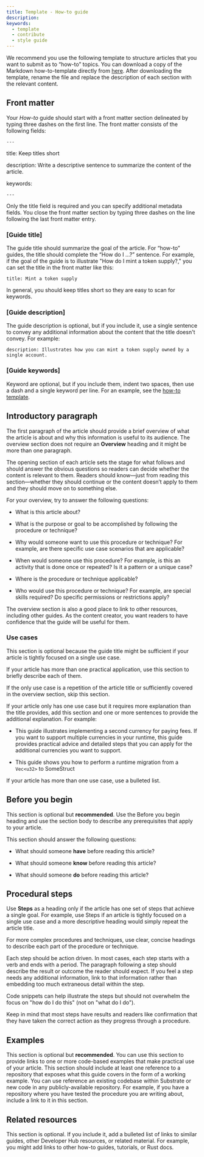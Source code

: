 ```yaml
---
title: Template - How-to guide
description:
keywords:
  - template
  - contribute
  - style guide
---
```


We recommend you use the following template to structure articles that you want to submit as to “how-to” topics.
You can download a copy of the Markdown how-to-template directly from [here](/assets/contribute-templates/how-to-template.md).
After downloading the template, rename the file and replace the description of each section with the relevant content.

## Front matter

Your _How-to_ guide should start with a front matter section delineated by typing three dashes on the first line.
The front matter consists of the following fields:

`---`

title: Keep titles short

description: Write a descriptive sentence to summarize the content of the article.

keywords:

`---`

Only the title field is required and you can specify additional metadata fields.
You close the front matter section by typing three dashes on the line following the last front matter entry.

### [Guide title]

The guide title should summarize the goal of the article.
For “how-to” guides, the title should complete the “How do I …?” sentence.
For example, if the goal of the guide is to illustrate "How do I mint a token supply?," you can set the title in the front matter like this:

`title: Mint a token supply`

In general, you should keep titles short so they are easy to scan for keywords.

### [Guide description]

The guide description is optional, but if you include it, use a single sentence to convey any additional information about the content that the title doesn't convey.
For example:

`description: Illustrates how you can mint a token supply owned by a single account.`

### [Guide keywords]

Keyword are optional, but if you include them, indent two spaces, then use a dash and a single keyword per line.
For an example, see the [how-to template](/assets/contribute-templates/how-to-template.md).

## Introductory paragraph

The first paragraph of the article should provide a brief overview of what the article is about and why this information is useful to its audience.
The overview section does not require an **Overview** heading and it might be more than one paragraph.

The opening section of each article sets the stage for what follows and should answer the obvious questions so readers can decide whether the content is relevant to them.
Readers should know—just from reading this section—whether they should continue or the content doesn’t apply to them and they should move on to something else.

For your overview, try to answer the following questions:

- What is this article about?

- What is the purpose or goal to be accomplished by following the procedure or technique?

- Why would someone want to use this procedure or technique? For example, are there specific use case scenarios that are applicable?

- When would someone use this procedure? For example, is this an activity that is done once or repeated? Is it a pattern or a unique case?

- Where is the procedure or technique applicable?

- Who would use this procedure or technique? For example, are special skills required? Do specific permissions or restrictions apply?

The overview section is also a good place to link to other resources, including other guides.
As the content creator, you want readers to have confidence that the guide will be useful for them.

### Use cases

This section is optional because the guide title might be sufficient if your article is tightly focused on a single use case.

If your article has more than one practical application, use this section to briefly describe each of them.

If the only use case is a repetition of the article title or sufficiently covered in the overview section, skip this section.

If your article only has one use case but it requires more explanation than the title provides, add this section and one or more sentences to provide the additional explanation. For example:

- This guide illustrates implementing a second currency for paying fees. If you want to support multiple currencies in your runtime, this guide provides practical advice and detailed steps that you can apply for the additional currencies you want to support.

- This guide shows you how to perform a runtime migration from a `Vec<u32>` to SomeStruct

If your article has more than one use case, use a bulleted list.

## Before you begin

This section is optional but **recommended**.
Use the Before you begin heading and use the section body to describe any prerequisites that apply to your article.

This section should answer the following questions:

- What should someone **have** before reading this article?

- What should someone **know** before reading this article?

- What should someone **do** before reading this article?

## Procedural steps

Use **Steps** as a heading only if the article has one set of steps that achieve a single goal.
For example, use Steps if an article is tightly focused on a single use case and a more descriptive heading would simply repeat the article title.

For more complex procedures and techniques, use clear, concise headings to describe each part of the procedure or technique.

Each step should be action driven.
In most cases, each step starts with a verb and ends with a period.
The paragraph following a step should describe the result or outcome the reader should expect.
If you feel a step needs any additional information, link to that information rather than embedding too much extraneous detail within the step.

Code snippets can help illustrate the steps but should not overwhelm the focus on "how do I do this" (not on "what do I do").

Keep in mind that most steps have results and readers like confirmation that they have taken the correct action as they progress through a procedure.

## Examples

This section is optional but **recommended**.
You can use this section to provide links to one or more code-based examples that make practical use of your article.
This section should include at least one reference to a repository that exposes what this guide covers in the form of a working example.
You can use reference an existing codebase within Substrate or new code in any publicly-available repository.
For example, if you have a repository where you have tested the procedure you are writing about, include a link to it in this section.

## Related resources

This section is optional.
If you include it, add a bulleted list of links to similar guides, other Developer Hub resources, or related material.
For example, you might add links to other how-to guides, tutorials, or Rust docs.
